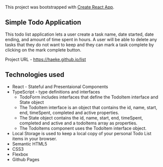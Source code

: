 This project was bootstrapped with [Create React App](https://github.com/facebook/create-react-app).

## Simple Todo Application

This todo list application lets a user create a task name, date started, date ending, and amount of time spent in hours. A user will be able to delete any tasks that they do not want to keep and they can mark a task complete by clicking on the mark complete button.

Project URL - https://haeke.github.io/list

## Technologies used

- React - Stateful and Presentaional Components
- TypeScript - type definitions and interfaces
  - TodoForm includes interfaces that define the TodoItem interface and State object
  - The TodoItem interface is an object that contains the id, name, start, end, timeSpent, completed and active properties.
  - The State object contains the id, name, start, end, timeSpent, completed and active and a todoItems array as properties.
  - The TodoItems component uses the TodoItem interface object.
- Local Storage is used to keep a local copy of your personal Todo List items in your browser.
- Semantic HTML5
- CSS3
- Flexbox
- Github Pages
